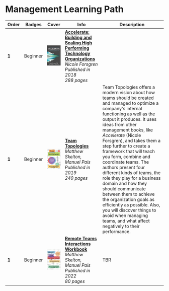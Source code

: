 # Management Learning Path


| Order | Badges    | Cover                                                          | Info                                                                                                                                                                                                      | Description                                                                                                                                                                                                                                                                                                                                                                                                                                                                                                                                                                                                                                                                              |
| ---   | ---      | ---                                                            | ---                                                                                                                                                                                                       | ---                                                                                                                                                                                                                                                                                                                                                                                                                                                                                                                                                                                                                                                                                   |
| **1** | Beginner | ![img](/assets/images/accelerate.jpeg)                         | [**Accelerate: Building and Scaling High Performing Technology Organizations**](https://www.goodreads.com/book/show/35747076-accelerate) <br> *Nicole Forsgren* <br> *Published in 2018* <br> *288 pages* |                                                                                                                                                                                                                                                                                                                                                                                                                                                                                                                                                                                                                                                                                       |
| **1** | Beginner | ![img](/assets/images/team-topologies.jpeg)                    | [**Team Topologies**](https://teamtopologies.com/book) <br> *Matthew Skelton, Manuel Pais* <br> *Published in 2019* <br> *240 pages*                                                                      | Team Topologies offers a modern vision about how teams should be created and managed to optimize a company's internal functioning as well as the output it produces. It uses ideas from other management books, like *Accelerate* (Nicole Forsgren), and takes them a step further to create a framework that will teach you form, combine and coordinate teams. The authors present four different kinds of teams, the role they play for a business domain and how they should communicate between them to achieve the organization goals as efficiently as possible. Also, you will discover things to avoid when managing teams, and what affect negatively to their performance. |
| **1** | Beginner | ![img](/assets/images/remote-teams-interactions-workbook.jpeg) | [**Remote Teams Interactions Workbook**](https://teamtopologies.com/workbook) <br> *Matthew Skelton, Manuel Pais* <br> *Published in 2022* <br> *80 pages*                                                | TBR                                                                                                                                                                                                                                                                                                                                                                                                                                                                                                                                                                                                                                                                                   |
